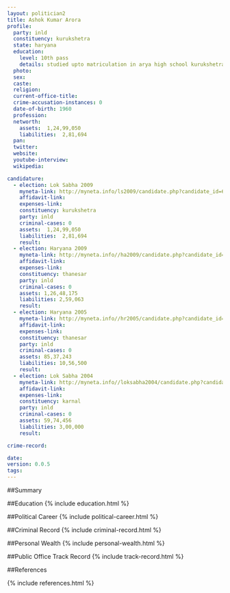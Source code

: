 ```yaml
---
layout: politician2
title: Ashok Kumar Arora
profile: 
  party: inld
  constituency: kurukshetra
  state: haryana
  education: 
    level: 10th pass
    details: studied upto matriculation in arya high school kurukshetra  in n1975-76
  photo: 
  sex: 
  caste: 
  religion: 
  current-office-title: 
  crime-accusation-instances: 0
  date-of-birth: 1960
  profession: 
  networth: 
    assets:  1,24,99,050
    liabilities:  2,81,694
  pan: 
  twitter: 
  website: 
  youtube-interview: 
  wikipedia: 

candidature: 
  - election: Lok Sabha 2009
    myneta-link: http://myneta.info/ls2009/candidate.php?candidate_id=6502
    affidavit-link: 
    expenses-link: 
    constituency: kurukshetra 
    party: inld
    criminal-cases: 0
    assets:  1,24,99,050
    liabilities:  2,81,694
    result:  
  - election: Haryana 2009
    myneta-link: http://myneta.info//ha2009/candidate.php?candidate_id=229
    affidavit-link: 
    expenses-link: 
    constituency: thanesar 
    party: inld
    criminal-cases: 0
    assets: 1,26,48,175
    liabilities: 2,59,063
    result:  
  - election: Haryana 2005
    myneta-link: http://myneta.info//hr2005/candidate.php?candidate_id=747
    affidavit-link: 
    expenses-link: 
    constituency: thanesar 
    party: inld
    criminal-cases: 0
    assets: 85,37,243
    liabilities: 10,56,500
    result:  
  - election: Lok Sabha 2004
    myneta-link: http://myneta.info//loksabha2004/candidate.php?candidate_id=1254
    affidavit-link: 
    expenses-link: 
    constituency: karnal 
    party: inld
    criminal-cases: 0
    assets: 59,74,456
    liabilities: 3,00,000
    result:  

crime-record: 

date: 
version: 0.0.5
tags: 
---
```

##Summary


##Education
{% include education.html %}


##Political Career
{% include political-career.html %}


##Criminal Record
{% include criminal-record.html %}


##Personal Wealth
{% include personal-wealth.html %}


##Public Office Track Record
{% include track-record.html %}


##References


{% include references.html %}